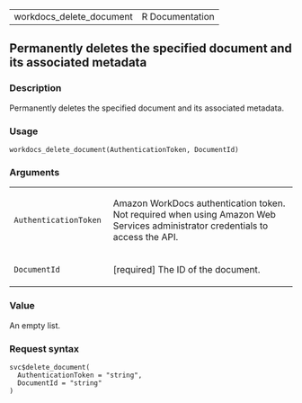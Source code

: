 <table style="width: 100%;">
<tbody>
<tr class="odd">
<td>workdocs_delete_document</td>
<td style="text-align: right;">R Documentation</td>
</tr>
</tbody>
</table>

## Permanently deletes the specified document and its associated metadata

### Description

Permanently deletes the specified document and its associated metadata.

### Usage

    workdocs_delete_document(AuthenticationToken, DocumentId)

### Arguments

<table>
<colgroup>
<col style="width: 35%" />
<col style="width: 65%" />
</colgroup>
<tbody>
<tr class="odd">
<td><code
id="workdocs_delete_document_:_AuthenticationToken">AuthenticationToken</code></td>
<td><p>Amazon WorkDocs authentication token. Not required when using
Amazon Web Services administrator credentials to access the
API.</p></td>
</tr>
<tr class="even">
<td><code
id="workdocs_delete_document_:_DocumentId">DocumentId</code></td>
<td><p>[required] The ID of the document.</p></td>
</tr>
</tbody>
</table>

### Value

An empty list.

### Request syntax

    svc$delete_document(
      AuthenticationToken = "string",
      DocumentId = "string"
    )
